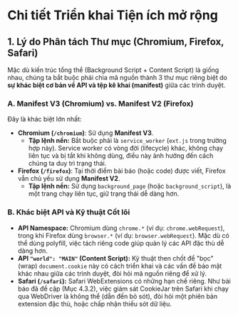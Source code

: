 # Chi tiết Triển khai Tiện ích mở rộng

## 1. Lý do Phân tách Thư mục (Chromium, Firefox, Safari)

Mặc dù kiến trúc tổng thể (Background Script + Content Script) là giống nhau, chúng ta bắt buộc phải chia mã nguồn thành 3 thư mục riêng biệt do **sự khác biệt cơ bản về API và tệp kê khai (manifest)** giữa các trình duyệt.

### A. Manifest V3 (Chromium) vs. Manifest V2 (Firefox)

Đây là khác biệt lớn nhất:
* **Chromium (`/chromium`)**: Sử dụng **Manifest V3**.
    * **Tập lệnh nền:** Bắt buộc phải là `service_worker` (`ext.js` trong trường hợp này). Service worker có vòng đời (lifecycle) khác, không chạy liên tục và bị tắt khi không dùng, điều này ảnh hưởng đến cách chúng ta duy trì trạng thái.
* **Firefox (`/firefox`)**: Tại thời điểm bài báo (hoặc code) được viết, Firefox vẫn chủ yếu sử dụng **Manifest V2**.
    * **Tập lệnh nền:** Sử dụng `background_page` (hoặc `background_script`), là một trang chạy liên tục, giữ trạng thái dễ dàng hơn.

### B. Khác biệt API và Kỹ thuật Cốt lõi

* **API Namespace:** Chromium dùng `chrome.*` (ví dụ: `chrome.webRequest`), trong khi Firefox dùng `browser.*` (ví dụ: `browser.webRequest`). Mặc dù có thể dùng polyfill, việc tách riêng code giúp quản lý các API đặc thù dễ dàng hơn.
* **API `"world": "MAIN"` (Content Script):** Kỹ thuật then chốt để "bọc" (wrap) `document.cookie` này có cách triển khai và các vấn đề bảo mật khác nhau giữa các trình duyệt, đòi hỏi mã nguồn riêng để xử lý.
* **Safari (`/safari`):** Safari WebExtensions có những hạn chế riêng. Như bài báo đã đề cập (Mục 4.3.2), việc giám sát CookieJar trên Safari khi chạy qua WebDriver là không thể (dẫn đến bỏ sót), đòi hỏi một phiên bản extension đặc thù, hoặc chấp nhận thiếu sót dữ liệu.

<!-- ## 2. Các Phát hiện Kỹ thuật (Từ Mã nguồn)

Trong quá trình triển khai, có một số lỗi kỹ thuật đã được lường trước và xử lý:

* **Lỗi `TypeError: Invalid URL`:** Lỗi này xảy ra trong tập lệnh nền (`ext.js`) khi cố gắng phân tích `details.documentUrl`. Nó được bọc trong `try...catch` vì nhiều yêu cầu (request) của trình duyệt (ví dụ: `about:blank`) không có URL tài liệu hợp lệ.
* **Lỗi `Duplicate script ID`:** Lỗi này xuất hiện khi tải extension là do code bị "thừa". Script `instr.js` được khai báo tải 2 lần:
    1.  Một lần trong `manifest.json`.
    2.  Một lần nữa bằng code JavaScript trong `ext.js`.
    
    Đây có thể là một đoạn code gỡ lỗi (debug) còn sót lại và có thể xóa bỏ an toàn. -->